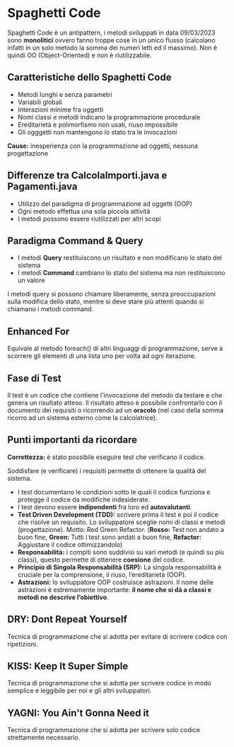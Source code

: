 # Spaghetti Code

Spaghetti Code è un antipattern, i metodi sviluppati in data 09/03/2023 sono **monolitici** ovvero fanno troppe cose in un unico flusso (calcolano infatti in un solo metodo la somma dei numeri letti ed il massimo).
Non è quindi OO (Object-Oriented) e non è riutilizzabile.

## Caratteristiche dello Spaghetti Code

* Metodi lunghi e senza parametri
* Variabili globali
* Interazioni minime fra oggetti
* Nomi classi e metodi indicano la programmazione procedurale
* Ereditarietà e polimorfismo non usati, riuso impossibile
* Gli ogggetti non mantengono lo stato tra le invocazioni

**Cause:** inesperienza con la programmazione ad oggetti, nessuna progettazione

## Differenze tra CalcolaImporti.java e Pagamenti.java

* Utilizzo del paradigma di programmazione ad oggetti (OOP)
* Ogni metodo effettua una sola piccola attività
* I metodi possono essere riutilizzati per altri scopi

## Paradigma Command & Query

* I metodi **Query** restituiscono un risultato e non modificano lo stato del sistema
* I metodi **Command** cambiano lo stato del sistema ma non restituiscono un valore

I metodi query si possono chiamare liberamente, senza preoccupazioni sulla modifica dello stato, mentre si deve stare più attenti quando si chiamano i metodi command.

## Enhanced For
Equivale al metodo foreach() di altri linguaggi di programmazione, serve a scorrere gli elementi di una lista uno per volta ad ogni iterazione.

## Fase di Test
Il test è un codice che contiene l'invocazione del metodo da testare e che genera un risultato atteso.
Il risultato atteso è possibile confrontarlo con il documento dei requisiti o ricorrendo ad un **oracolo** (nel caso della somma ricorro ad un sistema esterno come la calcolatrice).


## Punti importanti da ricordare

**Correttezza:** è stato possibile eseguire test che verificano il codice.

Soddisfare (e verificare) i requisiti permette di ottenere la qualità del
sistema.

* I test documentano le condizioni sotto le quali il codice funziona e
protegge il codice da modifiche indesiderate.
* I test devono essere
**indipendenti** fra loro ed **autovalutanti**.
* **Test Driven Development (TDD):** scrivere prima il test e poi il codice che
risolve un requisito. Lo sviluppatore sceglie nomi di classi e metodi (progettazione). 
Motto: Red Green Refactor. (**Rosso:** Test non andato a buon fine, **Green:** Tutti i test sono andati a buon fine, **Refactor:** Aggiustare il codice ottimizzandolo)
* **Responsabilità:** i compiti sono suddivisi su vari metodi (e quindi su più
classi), questo permette di ottenere **coesione** del codice.
* **Principio di Singola Responsabilità (SRP):** La singola responsabilità è cruciale
per la comprensione, il riuso, l’ereditarietà (OOP).
* **Astrazioni:** lo sviluppatore OOP costruisce astrazioni. Il nome delle
astrazioni è estremamente importante: **il nome che si dà a classi e metodi ne descrive l’obiettivo**.

## DRY: Dont Repeat Yourself
Tecnica di programmazione che si adotta per evitare di scrivere codice con ripetizioni.

## KISS: Keep It Super Simple
Tecnica di programmazione che si adotta per scrivere codice in modo semplice e leggibile per noi e gli altri sviluppatori.

## YAGNI: You Ain't Gonna Need it
Tecnica di programmazione che si adotta per scrivere solo codice strettamente necessario.